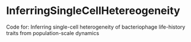 # InferringSingleCellHetereogeneity
Code for: Inferring single-cell heterogeneity of bacteriophage life-history traits from population-scale dynamics
